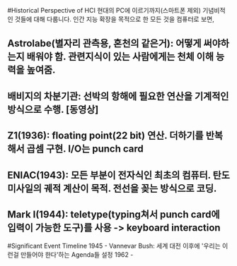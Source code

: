 #Historical Perspective of HCI
현대의 PC에 이르기까지(스마트폰 제외) 기념비적인 것들에 대해 다룹니다.
인간 지능 확장을 목적으로 한 모든 것을 컴퓨터로 보면,

## Astrolabe(별자리 관측용, 혼천의 같은거): 어떻게 써야하는지 배워야 함. 관련지식이 있는 사람에게는 천체 이해 능력을 높여줌.
## 배비지의 차분기관: 선박의 항해에 필요한 연산을 기계적인 방식으로 수행. [동영상]
## Z1(1936): floating point(22 bit) 연산. 더하기를 반복해서 곱셈 구현. I/O는 punch card
## ENIAC(1943): 모든 부분이 전자식인 최초의 컴퓨터. 탄도 미사일의 궤적 계산이 목적. 전선을 꽂는 방식으로 코딩.
## Mark I(1944): teletype(typing쳐서 punch card에 입력이 가능한 도구)를 사용 -> keyboard interaction

#Significant Event Timeline
1945 - Vannevar Bush: 세계 대전 이후에 '우리는 이런걸 만들어야 한다'하는 Agenda들 설정
1962 - 
